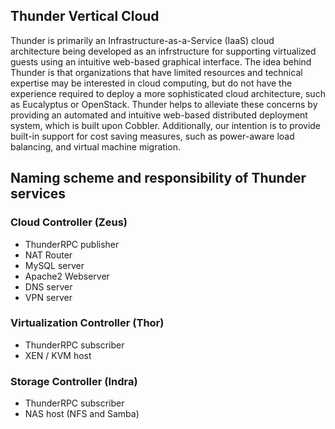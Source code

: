 <h2>Thunder Vertical Cloud</h2>
<p>Thunder is primarily an Infrastructure-as-a-Service (IaaS) cloud architecture being developed as an infrstructure for supporting virtualized guests using an intuitive web-based graphical interface.  The idea behind Thunder is that organizations that have limited resources and technical expertise may be interested in cloud computing, but do not have the experience required to deploy a more sophisticated cloud architecture, such as Eucalyptus or OpenStack.  Thunder helps to alleviate these concerns by providing an automated and intuitive web-based distributed deployment system, which is built upon Cobbler.  Additionally, our intention is to provide built-in support for cost saving measures, such as power-aware load balancing, and virtual machine migration.</p>

<h2>Naming scheme and responsibility of Thunder services</h2>

<h3>Cloud Controller (Zeus)</h3>
<ul>
<li>ThunderRPC publisher</li>
<li>NAT Router</li>
<li>MySQL server</li>
<li>Apache2 Webserver</li>
<li>DNS server</li>
<li>VPN server</li>
</ul>

<h3>Virtualization Controller (Thor)</h3>
<ul>
<li>ThunderRPC subscriber</li>
<li>XEN / KVM host</li>
</ul>

<h3>Storage Controller (Indra)</h3>
<ul>
<li>ThunderRPC subscriber</li>
<li>NAS host (NFS and Samba)</li>
</ul>
